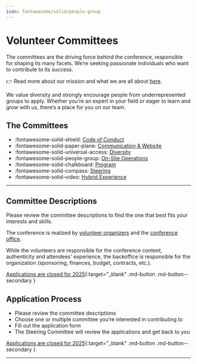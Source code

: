 ```yaml
---
icon: fontawesome/solid/people-group
---
```

# Volunteer Committees

The committees are the driving force behind the conference, responsible for shaping its many facets. We’re seeking
passionate individuals who want to contribute to its success.

👉 Read more about our mission and what we are all about [here](../mission.md).

We value diversity and strongly encourage people from underrepresented groups to apply. Whether you’re an expert in your
field or eager to learn and grow with us, there’s a place for you on our team.

## The Committees

- :fontawesome-solid-shield: [Code of Conduct](code-of-conduct.md)
- :fontawesome-solid-paper-plane: [Communication & Website](communication.md)
- :fontawesome-solid-universal-access: [Diversity](diversity.md)
- :fontawesome-solid-people-group: [On-Site Operations](on-site-ops.md)
- :fontawesome-solid-chalkboard: [Program](program.md)
- :fontawesome-solid-compass: [Steering](steering.md)
- :fontawesome-solid-video:  [Hybrid Experience](video.md)

---

## Committee Descriptions

Please review the committee descriptions to find the one that best fits your interests and skills.

The conference is realized by [volunteer organizers](index.md) and the [conference office](../office/index.md).

While the volunteers are responsible for the conference content, authenticity and attendees' experience,
the backoffice is responsible for the organization (sponsoring, finances, budget, contracts, etc.).

[Applications are closed for 2025](#){:target="_blank" .md-button .md-button--secondary }


## Application Process

* Please review the committee descriptions
* Choose one or multiple committee you’re interested in contributing to
* Fill out the application form
* The Steering Committee will review the applications and get back to you

[Applications are closed for 2025](#){:target="_blank" .md-button .md-button--secondary }

---